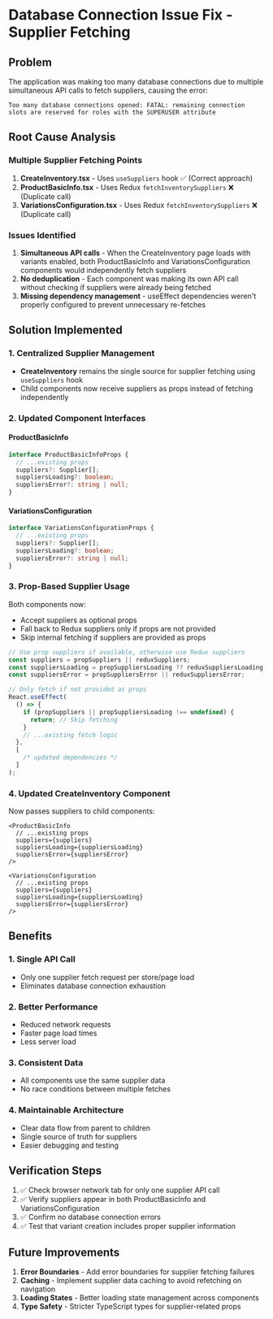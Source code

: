 # Database Connection Issue Fix - Supplier Fetching

## Problem

The application was making too many database connections due to multiple simultaneous API calls to fetch suppliers, causing the error:

```
Too many database connections opened: FATAL: remaining connection slots are reserved for roles with the SUPERUSER attribute
```

## Root Cause Analysis

### Multiple Supplier Fetching Points

1. **CreateInventory.tsx** - Uses `useSuppliers` hook ✅ (Correct approach)
2. **ProductBasicInfo.tsx** - Uses Redux `fetchInventorySuppliers` ❌ (Duplicate call)
3. **VariationsConfiguration.tsx** - Uses Redux `fetchInventorySuppliers` ❌ (Duplicate call)

### Issues Identified

1. **Simultaneous API calls** - When the CreateInventory page loads with variants enabled, both ProductBasicInfo and VariationsConfiguration components would independently fetch suppliers
2. **No deduplication** - Each component was making its own API call without checking if suppliers were already being fetched
3. **Missing dependency management** - useEffect dependencies weren't properly configured to prevent unnecessary re-fetches

## Solution Implemented

### 1. Centralized Supplier Management

- **CreateInventory** remains the single source for supplier fetching using `useSuppliers` hook
- Child components now receive suppliers as props instead of fetching independently

### 2. Updated Component Interfaces

#### ProductBasicInfo

```typescript
interface ProductBasicInfoProps {
  // ...existing props
  suppliers?: Supplier[];
  suppliersLoading?: boolean;
  suppliersError?: string | null;
}
```

#### VariationsConfiguration

```typescript
interface VariationsConfigurationProps {
  // ...existing props
  suppliers?: Supplier[];
  suppliersLoading?: boolean;
  suppliersError?: string | null;
}
```

### 3. Prop-Based Supplier Usage

Both components now:

- Accept suppliers as optional props
- Fall back to Redux suppliers only if props are not provided
- Skip internal fetching if suppliers are provided as props

```typescript
// Use prop suppliers if available, otherwise use Redux suppliers
const suppliers = propSuppliers || reduxSuppliers;
const suppliersLoading = propSuppliersLoading ?? reduxSuppliersLoading;
const suppliersError = propSuppliersError || reduxSuppliersError;

// Only fetch if not provided as props
React.useEffect(
  () => {
    if (propSuppliers || propSuppliersLoading !== undefined) {
      return; // Skip fetching
    }
    // ...existing fetch logic
  },
  [
    /* updated dependencies */
  ]
);
```

### 4. Updated CreateInventory Component

Now passes suppliers to child components:

```tsx
<ProductBasicInfo
  // ...existing props
  suppliers={suppliers}
  suppliersLoading={suppliersLoading}
  suppliersError={suppliersError}
/>

<VariationsConfiguration
  // ...existing props
  suppliers={suppliers}
  suppliersLoading={suppliersLoading}
  suppliersError={suppliersError}
/>
```

## Benefits

### 1. Single API Call

- Only one supplier fetch request per store/page load
- Eliminates database connection exhaustion

### 2. Better Performance

- Reduced network requests
- Faster page load times
- Less server load

### 3. Consistent Data

- All components use the same supplier data
- No race conditions between multiple fetches

### 4. Maintainable Architecture

- Clear data flow from parent to children
- Single source of truth for suppliers
- Easier debugging and testing

## Verification Steps

1. ✅ Check browser network tab for only one supplier API call
2. ✅ Verify suppliers appear in both ProductBasicInfo and VariationsConfiguration
3. ✅ Confirm no database connection errors
4. ✅ Test that variant creation includes proper supplier information

## Future Improvements

1. **Error Boundaries** - Add error boundaries for supplier fetching failures
2. **Caching** - Implement supplier data caching to avoid refetching on navigation
3. **Loading States** - Better loading state management across components
4. **Type Safety** - Stricter TypeScript types for supplier-related props
